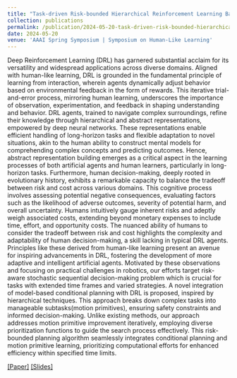 ```yaml
---
title: "Task-driven Risk-bounded Hierarchical Reinforcement Learning Based on Iterative Refinement" 
collection: publications
permalink: /publication/2024-05-20-task-driven-risk-bounded-hierarchical-reinforcement-learning-based-on-iterative-refinement
date: 2024-05-20
venue: 'AAAI Spring Symposium | Symposium on Human-Like Learning'
---
```


Deep Reinforcement Learning (DRL) has garnered substantial acclaim for its versatility and widespread applications across diverse domains. Aligned with human-like learning, DRL is grounded in the fundamental principle of learning from interaction, wherein agents dynamically adjust behavior based on environmental feedback in the form of rewards. This iterative trial-and-error process, mirroring human learning, underscores the importance of observation, experimentation, and feedback in shaping understanding and behavior. DRL agents, trained to navigate complex surroundings, refine their knowledge through hierarchical and abstract representations, empowered by deep neural networks. These representations enable efficient handling of long-horizon tasks and flexible adaptation to novel situations, akin to the human ability to construct mental models for comprehending complex concepts and predicting outcomes. Hence, abstract representation building emerges as a critical aspect in the learning processes of both artificial agents and human learners, particularly in long-horizon tasks. Furthermore, human decision-making, deeply rooted in evolutionary history, exhibits a remarkable capacity to balance the tradeoff between risk and cost across various domains. This cognitive process involves assessing potential negative consequences, evaluating factors such as the likelihood of adverse outcomes, severity of potential harm, and overall uncertainty. Humans intuitively gauge inherent risks and adeptly weigh associated costs, extending beyond monetary expenses to include time, effort, and opportunity costs. The nuanced ability of humans to consider the tradeoff between risk and cost highlights the complexity and adaptability of human decision-making, a skill lacking in typical DRL agents. Principles like these derived from human-like learning present an avenue for inspiring advancements in DRL, fostering the development of more adaptive and intelligent artificial agents. Motivated by these observations and focusing on practical challenges in robotics, our efforts target risk-aware stochastic sequential decision-making problem which is crucial for tasks with extended time frames and varied strategies. A novel integration of model-based conditional planning with DRL is proposed, inspired by hierarchical techniques. This approach breaks down complex tasks into manageable subtasks(motion primitives), ensuring safety constraints and informed decision-making. Unlike existing methods, our approach addresses motion primitive improvement iteratively, employing diverse prioritization functions to guide the search process effectively. This risk-bounded planning algorithm seamlessly integrates conditional planning and motion primitive learning, prioritizing computational efforts for enhanced efficiency within specified time limits. 

[[Paper]](https://viraj96.github.io/files/paper7.pdf)
[[Slides]](https://viraj96.github.io/files/slides2.pptx)
